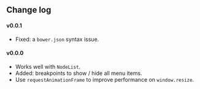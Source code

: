 ## Change log

#### v0.0.1
- Fixed: a `bower.json` syntax issue.

#### v0.0.0
- Works well with `NodeList`.
- Added: breakpoints to show / hide all menu items.
- Use `requestAnimationFrame` to improve performance on `window.resize`.